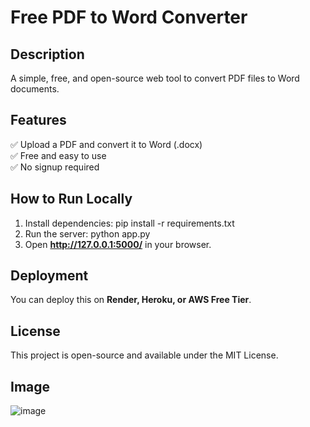 # Free PDF to Word Converter

## Description
A simple, free, and open-source web tool to convert PDF files to Word documents.

## Features
✅ Upload a PDF and convert it to Word (.docx)  
✅ Free and easy to use  
✅ No signup required  

## How to Run Locally
1. Install dependencies:
pip install -r requirements.txt
2. Run the server:
python app.py
3. Open **http://127.0.0.1:5000/** in your browser.

## Deployment
You can deploy this on **Render, Heroku, or AWS Free Tier**.

## License
This project is open-source and available under the MIT License.

## Image
![image](https://github.com/user-attachments/assets/6a223926-192c-4723-886a-da46843e3bce)

